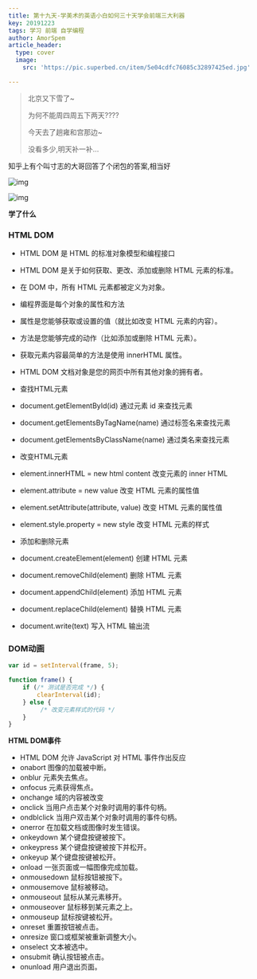 ```yaml
---
title: 第十九天-学美术的英语小白如何三十天学会前端三大利器
key: 20191223
tags: 学习 前端 自学编程
author: AmorSpem
article_header:
  type: cover
  image:
    src: 'https://pic.superbed.cn/item/5e04cdfc76085c32897425ed.jpg'

---
```


> 北京又下雪了~ 
>
> 为何不能周四周五下两天????
>
> 今天去了趟雍和宫那边~
>
> 没看多少,明天补一补...

<!--more-->

知乎上有个叫寸志的大哥回答了个闭包的答案,相当好

![img](https://pic3.superbed.cn/item/5e04ce0876085c3289742772.jpg)

![img](https://pic1.superbed.cn/item/5e04ce1376085c3289742915.jpg)



**学了什么**

###     **HTML DOM**

- HTML DOM 是 HTML 的标准对象模型和编程接口
- HTML DOM 是关于如何获取、更改、添加或删除 HTML 元素的标准。
- 在 DOM 中，所有 HTML 元素都被定义为对象。
- 编程界面是每个对象的属性和方法
- 属性是您能够获取或设置的值（就比如改变 HTML 元素的内容）。
- 方法是您能够完成的动作（比如添加或删除 HTML 元素）。
- 获取元素内容最简单的方法是使用 innerHTML 属性。
- HTML DOM 文档对象是您的网页中所有其他对象的拥有者。
- 查找HTML元素

- document.getElementById(id) 通过元素 id 来查找元素
- document.getElementsByTagName(name) 通过标签名来查找元素
- document.getElementsByClassName(name) 通过类名来查找元素
- 改变HTML元素

- element.innerHTML = new html content 改变元素的 inner HTML
- element.attribute = new value 改变 HTML 元素的属性值
- element.setAttribute(attribute, value) 改变 HTML 元素的属性值
- element.style.property = new style 改变 HTML 元素的样式
- 添加和删除元素

- document.createElement(element) 创建 HTML 元素
- document.removeChild(element) 删除 HTML 元素
- document.appendChild(element) 添加 HTML 元素
- document.replaceChild(element) 替换 HTML 元素
- document.write(text) 写入 HTML 输出流



### **DOM动画**

```javascript
var id = setInterval(frame, 5);

function frame() {
    if (/* 测试是否完成 */) {
        clearInterval(id);
    } else {
         /* 改变元素样式的代码 */
    }
}
```

**HTML DOM事件**

- HTML DOM 允许 JavaScript 对 HTML 事件作出反应
- onabort 图像的加载被中断。
- onblur 元素失去焦点。
- onfocus 元素获得焦点。
- onchange 域的内容被改变
- onclick 当用户点击某个对象时调用的事件句柄。
- ondblclick 当用户双击某个对象时调用的事件句柄。
- onerror 在加载文档或图像时发生错误。
- onkeydown 某个键盘按键被按下。
- onkeypress 某个键盘按键被按下并松开。
- onkeyup 某个键盘按键被松开。
- onload 一张页面或一幅图像完成加载。
- onmousedown 鼠标按钮被按下。
- onmousemove 鼠标被移动。
- onmouseout 鼠标从某元素移开。
- onmouseover 鼠标移到某元素之上。
- onmouseup 鼠标按键被松开。
- onreset 重置按钮被点击。
- onresize 窗口或框架被重新调整大小。
- onselect 文本被选中。
- onsubmit 确认按钮被点击。
- onunload 用户退出页面。